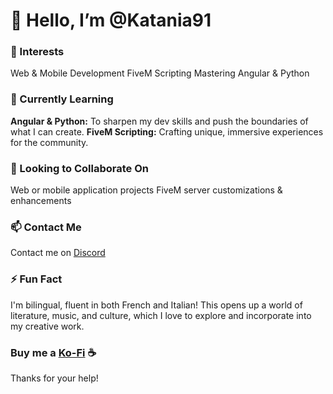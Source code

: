 # 👋 Hello, I’m @Katania91

### 👀 Interests
Web & Mobile Development
FiveM Scripting
Mastering Angular & Python

### 🌱 Currently Learning
**Angular & Python:** To sharpen my dev skills and push the boundaries of what I can create.
**FiveM Scripting:** Crafting unique, immersive experiences for the community.

### 💞️ Looking to Collaborate On
Web or mobile application projects
FiveM server customizations & enhancements

### 📫 Contact Me
Contact me on [Discord](https://discord.gg/ujCG6MTTDb)

### ⚡ Fun Fact
I'm bilingual, fluent in both French and Italian! This opens up a world of literature, music, and culture, which I love to explore and incorporate into my creative work.

### Buy me a [Ko-Fi](https://ko-fi.com/katania91) ☕

Thanks for your help!
